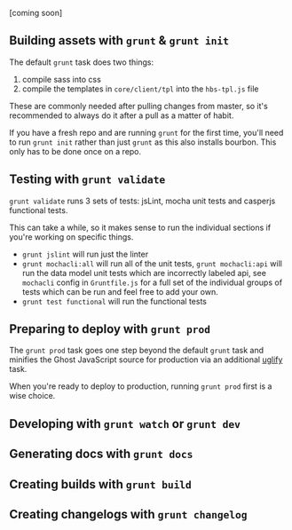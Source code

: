 [coming soon]

## Building assets with `grunt` & `grunt init`

The default `grunt` task does two things: 
1. compile sass into css
2. compile the templates in `core/client/tpl` into the `hbs-tpl.js` file

These are commonly needed after pulling changes from master, so it's recommended to always do it after a pull as a matter of habit.

If you have a fresh repo and are running `grunt` for the first time, you'll need to run `grunt init` rather than just `grunt` as this also installs bourbon. This only has to be done once on a repo.

## Testing with `grunt validate`

`grunt validate` runs 3 sets of tests: jsLint, mocha unit tests and casperjs functional tests.

This can take a while, so it makes sense to run the individual sections if you're working on specific things.

- `grunt jslint` will run just the linter
- `grunt mochacli:all` will run all of the unit tests, `grunt mochacli:api` will run the data model unit tests which are incorrectly labeled api, see `mochacli` config in `Gruntfile.js` for a full set of the individual groups of tests which can be run and feel free to add your own.
- `grunt test functional` will run the functional tests

## Preparing to deploy with `grunt prod`

The `grunt prod` task goes one step beyond the default `grunt` task and minifies the Ghost JavaScript source for production via an additional [uglify](https://github.com/mishoo/UglifyJS2) task.

When you're ready to deploy to production, running `grunt prod` first is a wise choice.

## Developing with `grunt watch` or `grunt dev`

## Generating docs with `grunt docs`

## Creating builds with `grunt build`

## Creating changelogs with `grunt changelog`
